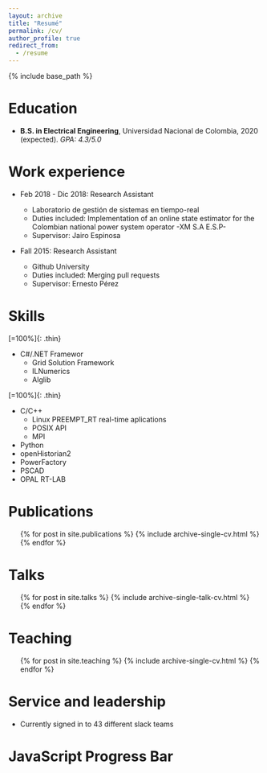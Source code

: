 ```yaml
---
layout: archive
title: "Resumé"
permalink: /cv/
author_profile: true
redirect_from:
  - /resume
---
```


{% include base_path %}

Education
======
* **B.S. in Electrical Engineering**, Universidad Nacional de Colombia, 2020 (expected). *GPA: 4.3/5.0*

Work experience
======
* Feb 2018 - Dic 2018: Research Assistant
  * Laboratorio de gestión de sistemas en tiempo-real
  * Duties included: Implementation of an online state estimator for the Colombian national power system operator -XM S.A E.S.P-
  * Supervisor: Jairo Espinosa

* Fall 2015: Research Assistant
  * Github University
  * Duties included: Merging pull requests
  * Supervisor: Ernesto Pérez
  
Skills
======

[=100%]{: .thin}
* C#/.NET Framewor
  * Grid Solution Framework
  * ILNumerics
  * Alglib

[=100%]{: .thin}
* C/C++
  * Linux PREEMPT_RT real-time aplications
  * POSIX API
  * MPI
* Python 
* openHistorian2
* PowerFactory
* PSCAD
* OPAL RT-LAB

Publications
======
  <ul>{% for post in site.publications %}
    {% include archive-single-cv.html %}
  {% endfor %}</ul>
  
Talks
======
  <ul>{% for post in site.talks %}
    {% include archive-single-talk-cv.html %}
  {% endfor %}</ul>
  
Teaching
======
  <ul>{% for post in site.teaching %}
    {% include archive-single-cv.html %}
  {% endfor %}</ul>
  
Service and leadership
======
* Currently signed in to 43 different slack teams

<html>
<style>
#myProgress {
  width: 100%;
  background-color: #ddd;
}

#myBar {
  width: 25%;
  height: 30px;
  background-color: #4CAF50;
  text-align: center;
  line-height: 30px;
  color: white;
}
</style>
<body>

<h1>JavaScript Progress Bar</h1>

<div id="myProgress">
  <div id="myBar"></div>
</div>

</body>
</html>
